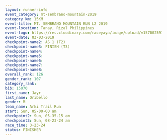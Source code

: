 ```yaml
---
layout: runner-info 
event_category: mt-sembrano-mountain-2019 
category_km: 15KM 
event-title: MT. SEMBRANO MOUNTAIN RUN L2 2019 
event-location: Tanay, Rizal Philippines 
event-logo: https://res.cloudinary.com/raceyaya/image/upload/v1570025913/logo/mt_sembrano_osaoze.jpg 
event-date: 03-03-2019 
checkpoint-name2: AS 1 (T2) 
checkpoint-name3: FINISH (T3) 
checkpoint-name4: 
checkpoint-name5: 
checkpoint-name6: 
checkpoint-name7: 
checkpoint-name8: 
overall_rank: 126
gender_rank: 107
category_rank: 
bib: 15070
first_name: Jayr
last_name: Oribello
gender: M
team_name: Arki Trail Run
start: Sun, 05-00-00 am
checkpoint2: Sun, 05-35-15 am
checkpoint3: Sun, 08-23-24 am
race_time: 3-23-24
status: FINISHER
---
```


